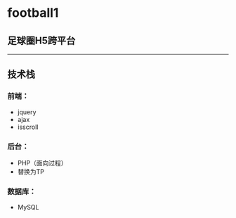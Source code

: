 # football1
## 足球圈H5跨平台
--- 
## 技术栈
### 前端：
- jquery
- ajax
- isscroll

### 后台：
- PHP（面向过程） 
- 替换为TP

###  数据库：
- MySQL
